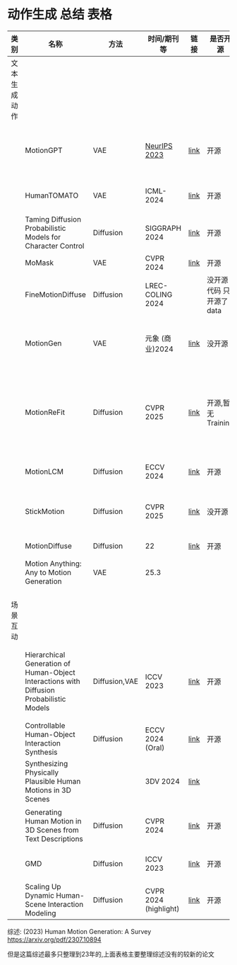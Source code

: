 # 动作生成 总结 表格

| 类别          | 名称                                                         | 方法          | 时间/期刊等                      | 链接                                                         | 是否开源                 | demo                                                         | 备注                                                         |
| ------------- | ------------------------------------------------------------ | ------------- | -------------------------------- | ------------------------------------------------------------ | ------------------------ | ------------------------------------------------------------ | ------------------------------------------------------------ |
| 文本 生成动作 |                                                              |               |                                  |                                                              |                          |                                                              |                                                              |
|               | MotionGPT                                                    | VAE           | [NeurIPS 2023](https://nips.cc/) | [link](https://motion-gpt.github.io/)                        | 开源                     | 已打不开                                                     | [MotionGPT: Human Motion as a Foreign Language](https://motion-gpt.github.io/)  (smpl) |
|               | HumanTOMATO                                                  | VAE           | ICML-2024                        | [link](https://github.com/IDEA-Research/HumanTOMATO	)     | 开源                     |                                                              | 面部表情、手势和身体动作  (smpl)                             |
|               | Taming Diffusion Probabilistic Models for Character Control  | Diffusion     | SIGGRAPH 2024                    | [link](https://github.com/AIGAnimation/CAMDM)                | 开源                     | 有Unity .exe demo                                            | 运动风格生成  (骨骼动画)                                     |
|               | MoMask                                                       | VAE           | CVPR 2024                        | [link](https://arxiv.org/abs/2312.00063)                     | 开源                     | [link](https://huggingface.co/spaces/MeYourHint/MoMask)      | 骨骼动画                                                     |
|               | FineMotionDiffuse                                            | Diffusion     | LREC-COLING 2024                 |                                                              | 没开源代码  只开源了data |                                                              | 细粒度文本                                                   |
|               | MotionGen                                                    | VAE           | 元象 (商业)2024                  | [link](https://www.jiqizhixin.com/articles/2024-08-28-7)     | 没开源                   | demo需申请.有UE 插件                                         | 商业软件                                                     |
|               | MotionReFit                                                  | Diffusion     | CVPR 2025                        | [link](https://awfuact.github.io/motionrefit/)               | 开源,暂无Training        | [demo 编辑已有的一些动作](https://huggingface.co/spaces/Yzy00518/motionReFit)   error了 | 动作可精确编辑.给动作增加情绪                                |
|               | MotionLCM                                                    | Diffusion     | ECCV 2024                        | [link](https://dai-wenxun.github.io/MotionLCM-page/)         | 开源                     | [demo效果不错](https://huggingface.co/spaces/wxDai/MotionLCM) | 可生成较长动作序列,效果不错                                  |
|               | StickMotion                                                  | Diffusion     | CVPR 2025                        | [link](https://arxiv.org/pdf/2503.04829)                     | 没开源                   |                                                              | 基于手绘火柴人的人体动作生成算法                             |
|               | MotionDiffuse                                                | Diffusion     | 22                               | [link](https://github.com/mingyuan-zhang/MotionDiffuse?tab=readme-ov-file) | 开源                     | 已打不开                                                     |                                                              |
|               | Motion Anything: Any to Motion Generation                    | VAE           | 25.3                             |                                                              |                          |                                                              |                                                              |
|               |                                                              |               |                                  |                                                              |                          |                                                              |                                                              |
|               |                                                              |               |                                  |                                                              |                          |                                                              |                                                              |
|               |                                                              |               |                                  |                                                              |                          |                                                              |                                                              |
|               |                                                              |               |                                  |                                                              |                          |                                                              |                                                              |
| 场景互动      |                                                              |               |                                  |                                                              |                          |                                                              |                                                              |
|               | Hierarchical Generation of Human-Object Interactions with Diffusion Probabilistic Models | Diffusion,VAE | ICCV 2023                        | [link](https://zju3dv.github.io/hghoi/index.html)            | 开源                     |                                                              | 走路, 坐在沙发椅子上. 分层生成.  VAE生成静止目标关键帧, Diffusion推测中间动作 |
|               | Controllable Human-Object Interaction Synthesis              | Diffusion     | ECCV 2024 (Oral)                 | [link](https://lijiaman.github.io/projects/chois/)           | 开源                     |                                                              | 抓取 物体                                                    |
|               | Synthesizing Physically Plausible Human Motions in 3D Scenes |               | 3DV 2024                         | [link](https://github.com/liangpan99/InterScene)             |                          |                                                              | 与椅子, 沙发交互, 状态机                                     |
|               | Generating Human Motion in 3D Scenes from Text Descriptions  | Diffusion     | CVPR 2024                        | [link](https://zju3dv.github.io/text_scene_motion/)          | 开源                     |                                                              | 提出数据集 HUMANISE (SMPL-X) . 与场景互动                    |
|               | GMD                                                          | Diffusion     | ICCV 2023                        | [link](https://github.com/korrawe/guided-motion-diffusion)   | 开源                     |                                                              | 绕开障碍物、精准走轨迹                                       |
|               | Scaling Up Dynamic Human-Scene Interaction Modeling          | Diffusion     | CVPR 2024 (highlight)            | [link](https://jnnan.github.io/trumans/)                     | 开源                     | 已打不开                                                     | 提出数据集TRUMANS.                                           |



综述: (2023) Human Motion Generation: A Survey   https://arxiv.org/pdf/2307.10894

但是这篇综述最多只整理到23年的,上面表格主要整理综述没有的较新的论文














